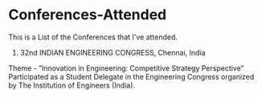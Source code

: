 # Conferences-Attended
This is a List of the Conferences that I've attended.

1. 32nd INDIAN ENGINEERING CONGRESS, Chennai, India

Theme - ”Innovation in Engineering: Competitive Strategy Perspective” 
Participated as a Student Delegate in the Engineering Congress organized by The Institution of Engineers (India).

